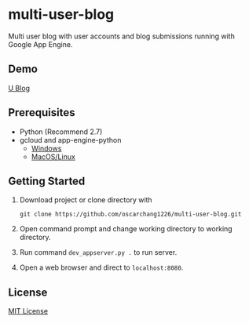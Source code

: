 # multi-user-blog
Multi user blog with user accounts and blog submissions running with Google App Engine.

## Demo
[U Blog](https://multi-user-blog-oscarchang1226.appspot.com/blog)

## Prerequisites
-   Python (Recommend 2.7)
-   gcloud and app-engine-python
    -   [Windows](https://drive.google.com/file/d/0Byu3UemwRffDbjd0SkdvajhIRW8/view)
    -   [MacOS/Linux](https://drive.google.com/file/d/0Byu3UemwRffDc21qd3duLW9LMm8/view)

## Getting Started
1.  Download project or clone directory with

    `git clone https://github.com/oscarchang1226/multi-user-blog.git`

2.  Open command prompt and change working directory to working directory.
3.  Run command `dev_appserver.py .` to run server.
4.  Open a web browser and direct to `localhost:8080`.

## License
[MIT License](./LICENSE)
